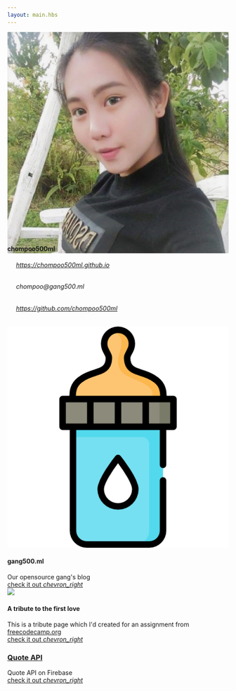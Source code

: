 ```yaml
---
layout: main.hbs
---
```

<div class="portfolio mdl-grid">

<div class="mdl-cell mdl-cell--12-col mdl-card mdl-shadow--2dp">

<div class="mdl-card__title mdl-color-text--grey-50">
<img class="avatar" src="images/chom.jpg" />
</div>

<div class="mdl-card__supporting-text meta mdl-color-text--teal">
<div style="margin: -42px auto 0;"><h4>chompoo500ml</h4></div>
</div>

<div class="mdl-card__supporting-text">
<div style="margin:auto;">
<h6><i class="far fa-compass fa-2x mdl-color-text--grey-700 center-valign"></i>&nbsp;&nbsp;&nbsp;&nbsp;&nbsp;<a href="https://chompoo500ml.github.io/" target="_blank">https://chompoo500ml.github.io</a></h6>
<h6><i class="far fa-envelope fa-2x mdl-color-text--grey-700 center-valign"></i>&nbsp;&nbsp;&nbsp;&nbsp;&nbsp;chompoo@gang500.ml</h6>
<h6><i class="fab fa-github-alt fa-2x mdl-color-text--grey-700 center-valign"></i>&nbsp;&nbsp;&nbsp;&nbsp;&nbsp;<a href="https://github.com/chompoo500ml" target="_blank">https://github.com/chompoo500ml</a></h6>
</div>
</div>

</div>



<div class="mdl-cell mdl-cell--6-col mdl-cell--12-col-tablet mdl-cell--12-col-phone mdl-card mdl-shadow--2dp">
  <div class="mdl-card__media center-halign">
    <a href="https://gang500.ml" target="_blank"><img src="images/gang500ml.png"></a>
  </div>
  <div class="mdl-card__title">
     <h4 class="mdl-card__title-text">gang500.ml</h4>
  </div>
  <div class="mdl-card__supporting-text">
    <span class="mdl-typography--font-light mdl-typography--subhead">Our opensource gang's blog</span>
  </div>
  <div class="mdl-card__actions">
     <a class="mdl-button mdl-js-button mdl-typography--text-uppercase" href="https://gang500.ml" target="_blank">
       check it out
       <i class="material-icons">chevron_right</i>
     </a>
  </div>
</div>

<div class="mdl-cell mdl-cell--6-col mdl-cell--12-col-tablet mdl-cell--12-col-phone mdl-card mdl-shadow--2dp">
  <div class="mdl-card__media center-halign mdl-color--white">
    <a href="https://codepen.io/chompoo500ml/full/MVLbaY/" target="_blank"><img src="https://images.unsplash.com/photo-1496156555893-ce6408188e2c?ixlib=rb-0.3.5&q=80&fm=jpg&crop=entropy&cs=tinysrgb&w=1080&fit=max&ixid=eyJhcHBfaWQiOjF9&s=b51be5740aa24d93cd7e48772b772220"></a>
  </div>
  <div class="mdl-card__title">
     <h4 class="mdl-card__title-text">A tribute to the first love</h4>
  </div>
  <div class="mdl-card__supporting-text">
    <span class="mdl-typography--font-light mdl-typography--subhead">This is a tribute page which I'd created for an assignment from <a href="https://freecodecamp.org">freecodecamp.org</a></span>
  </div>
  <div class="mdl-card__actions">
     <a class="mdl-button mdl-js-button mdl-typography--text-uppercase" href="https://codepen.io/chompoo500ml/full/MVLbaY/" target="_blank">
       check it out
       <i class="material-icons">chevron_right</i>
     </a>
  </div>
</div>


<div class="mdl-cell mdl-cell--12-col mdl-cell--12-col-tablet mdl-cell--12-col-phone mdl-card mdl-shadow--2dp">
  <div class="mdl-card__title">
    <h3 class="quote"><a href="https://github.com/gang500ml/quotes-500ml" target="_blank">Quote API</a></h3>
  </div>
  <div class="mdl-card__supporting-text">
    <span class="mdl-typography--font-light mdl-typography--subhead">Quote API on Firebase</span>
  </div>
  <div class="mdl-card__actions">
     <a class="mdl-button mdl-js-button mdl-typography--text-uppercase" href="https://github.com/gang500ml/quotes-500ml" target="_blank">
       check it out
       <i class="material-icons">chevron_right</i>
     </a>
  </div>
</div>


</div>

